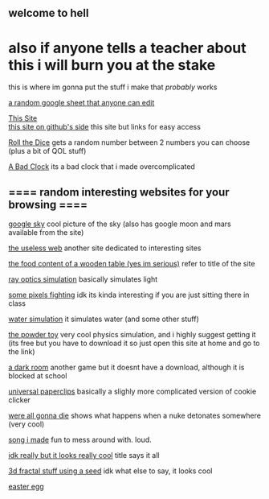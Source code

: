 ## welcome to hell

# also if anyone tells a teacher about this i will burn you at the stake

this is where im gonna put the stuff i make that *probably* works

[a random google sheet that anyone can edit](https://docs.google.com/spreadsheets/d/1iZABHQWZrLU6E-OBUmkvX-M_ttgbOU9n8Wr-ckXCHHE/edit?usp=sharing)


[This Site](https://hedgr.github.io)   
[this site on github's side](https://github.com/Hedgr/hedgr.github.io)
this site but links for easy access

[Roll the Dice](https://github.com/Hedgr/roll_the_dice)
gets a random number between 2 numbers you can choose (plus a bit of QOL stuff)

[A Bad Clock](https://github.com/Hedgr/time_test)
its a bad clock that i made overcomplicated

## ==== random interesting websites for your browsing ====

[google sky](https://google.com/sky)
cool picture of the sky (also has google moon and mars available from the site)

[the useless web](https://theuselessweb.com)
another site dedicated to interesting sites

[the food content of a wooden table (yes im serious)](https://www.myfitnesspal.com/food/calories/alfahores-196555419)
refer to title of the site

[ray optics simulation](https://ricktu288.github.io/ray-optics/simulator/)
basically simulates light

[some pixels fighting](https://pixelsfighting.com/)
idk its kinda interesting if you are just sitting there in class

[water simulation](https://www.escapemotions.com/experiments/fluid_water_3/)
it simulates water (and some other stuff)

[the powder toy](https://powdertoy.co.uk/)
very cool physics simulation, and i highly suggest getting it (its free but you have to download it so just open this site at home and go to the link)

[a dark room](https://adarkroom.doublespeakgames.com/)
another game but it doesnt have a download, although it is blocked at school

[universal paperclips](https://www.decisionproblem.com/paperclips/)
basically a slighly more complicated version of cookie clicker

[were all gonna die](https://outrider.org/nuclear-weapons/interactive/bomb-blast/)
shows what happens when a nuke detonates somewhere (very cool)

[song i made](https://musiclab.chromeexperiments.com/Song-Maker/song/6613628513419264)
fun to mess around with. loud.

[idk really but it looks really cool](https://epok.tech/work/tendrils/)
title says it all

[3d fractal stuff using a seed](http://www.hellochar.com/flame?name=the%20meaning%20of%20life)
idk what else to say, it looks cool























































































































[easter egg](https://www.youtube.com/watch?v=dQw4w9WgXcQ)

